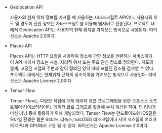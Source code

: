 - Geolocation API

  사용자의 현재 위치 정보를 가져올 때 사용하는 자바스크립트 API이다. 사용자의 위도 및 경도에 관한 정보는 자바스크립트를 이용해 웹서버로 전송된다. 프로젝트 내에서 Geolocation API는 사용자의 현재 위치를 가져오는 방식으로 사용된다. 라이선스는 Apache 2.0이다.

- Places API

  Places API는 HTTP 요청을 사용하여 장소에 관한 정보를 반환하는 서비스이다. 이 API 내에서 장소는 시설, 지리적 위치 또는 주요 관심 장소로 정의된다. 지도의 경계, 고정된 지점의 주변과 같이 정의된 영역 내에 포함된 장소를 검색할 수 있다. 프로젝트 내에서는 현재위치 근처의 장소목록을 가져오는 방식으로 사용된다. 라이선스는 Apache License 2.0이다

- Tensor Flow

  Tensor Flow는 다양한 작업에 대해 데이터 흐름 프로그래밍을 위한 오픈소스 소프트웨어 라이브러리이다. 데이터 플로 그래프를 활용해 수치 계산을 하여, 딥 러닝과 머신 러닝 등에 활용하기 위해 개발되었다. Tensor Flow는 안드로이드와 iOS같은 모바일 환경은 물론 64비드 리눅스,macOS의 데스크탑이나 서버 시스템의 여러개의 CPU와 GPU에서 구동 될 수 있다. 라이선스는 Apache License 2.0이다.

